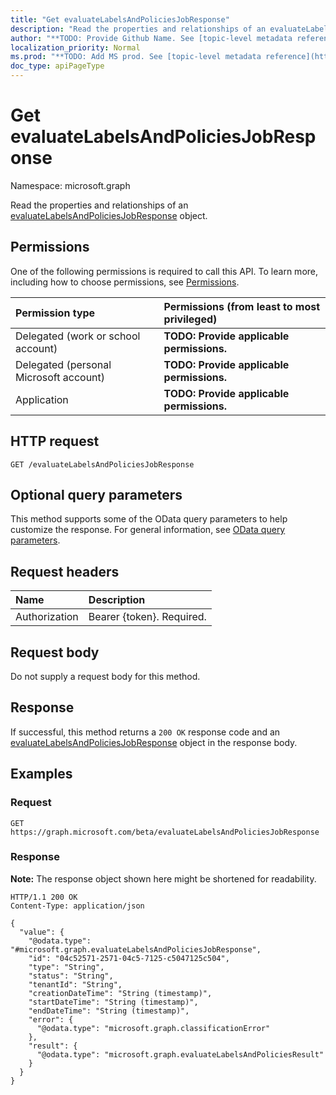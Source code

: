 ```yaml
---
title: "Get evaluateLabelsAndPoliciesJobResponse"
description: "Read the properties and relationships of an evaluateLabelsAndPoliciesJobResponse object."
author: "**TODO: Provide Github Name. See [topic-level metadata reference](https://msgo.azurewebsites.net/add/document/guidelines/metadata.html#topic-level-metadata)**"
localization_priority: Normal
ms.prod: "**TODO: Add MS prod. See [topic-level metadata reference](https://msgo.azurewebsites.net/add/document/guidelines/metadata.html#topic-level-metadata)**"
doc_type: apiPageType
---
```


# Get evaluateLabelsAndPoliciesJobResponse
Namespace: microsoft.graph

Read the properties and relationships of an [evaluateLabelsAndPoliciesJobResponse](../resources/evaluatelabelsandpoliciesjobresponse.md) object.

## Permissions
One of the following permissions is required to call this API. To learn more, including how to choose permissions, see [Permissions](/graph/permissions-reference).

|Permission type|Permissions (from least to most privileged)|
|:---|:---|
|Delegated (work or school account)|**TODO: Provide applicable permissions.**|
|Delegated (personal Microsoft account)|**TODO: Provide applicable permissions.**|
|Application|**TODO: Provide applicable permissions.**|

## HTTP request

<!-- {
  "blockType": "ignored"
}
-->
``` http
GET /evaluateLabelsAndPoliciesJobResponse
```

## Optional query parameters
This method supports some of the OData query parameters to help customize the response. For general information, see [OData query parameters](/graph/query-parameters).

## Request headers
|Name|Description|
|:---|:---|
|Authorization|Bearer {token}. Required.|

## Request body
Do not supply a request body for this method.

## Response

If successful, this method returns a `200 OK` response code and an [evaluateLabelsAndPoliciesJobResponse](../resources/evaluatelabelsandpoliciesjobresponse.md) object in the response body.

## Examples

### Request
<!-- {
  "blockType": "request",
  "name": "get_evaluatelabelsandpoliciesjobresponse"
}
-->
``` http
GET https://graph.microsoft.com/beta/evaluateLabelsAndPoliciesJobResponse
```


### Response
**Note:** The response object shown here might be shortened for readability.
<!-- {
  "blockType": "response",
  "truncated": true,
  "@odata.type": "microsoft.graph.evaluateLabelsAndPoliciesJobResponse"
}
-->
``` http
HTTP/1.1 200 OK
Content-Type: application/json

{
  "value": {
    "@odata.type": "#microsoft.graph.evaluateLabelsAndPoliciesJobResponse",
    "id": "04c52571-2571-04c5-7125-c5047125c504",
    "type": "String",
    "status": "String",
    "tenantId": "String",
    "creationDateTime": "String (timestamp)",
    "startDateTime": "String (timestamp)",
    "endDateTime": "String (timestamp)",
    "error": {
      "@odata.type": "microsoft.graph.classificationError"
    },
    "result": {
      "@odata.type": "microsoft.graph.evaluateLabelsAndPoliciesResult"
    }
  }
}
```

